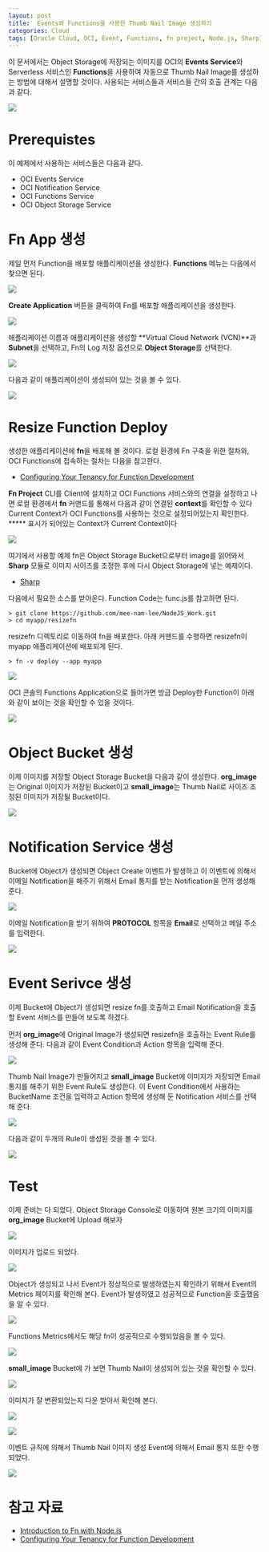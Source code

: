 ```yaml
---
layout: post
title:  Events와 Functions을 사용한 Thumb Nail Image 생성하기
categories: Cloud
tags: [Oracle Cloud, OCI, Event, Functions, fn project, Node.js, Sharp]
---
```


이 문서에서는 Object Storage에 저장되는 이미지를 OCI의 **Events Service**와 Serverless 서비스인 **Functions**을 사용하여 자동으로 Thumb Nail Image를 생성하는 방법에 대해서 설명할 것이다.
사용되는 서비스들과 서비스들 간의 호출 관계는 다음과 같다.

![](/assets/images/fn_resize/00_arch.png)

# Prerequistes
이 예제에서 사용하는 서비스들은 다음과 같다.

- OCI Events Service
- OCI Notification Service
- OCI Functions Service
- OCI Object Storage Service

# Fn App 생성

제일 먼저 Function을 배포할 애플리케이션을 생성한다. 
**Functions** 메뉴는 다음에서 찾으면 된다.

![](/assets/images/fn_resize/01_fn_menu.png)

**Create Application** 버튼을 클릭하여 Fn를 배포할 애플리케이션을 생성한다.

![](/assets/images/fn_resize/02_create_fn_app.png)

애플리케이션 이름과 애플리케이션을 생성할 **Virtual Cloud Network (VCN)**과  **Subnet**을 선택하고, Fn의 Log 저장 옵션으로 **Object Storage**를 선택한다.

![](/assets/images/fn_resize/02_create_fn_app2.png)

다음과 같이 애플리케이션이 생성되어 있는 것을 볼 수 있다. 

![](/assets/images/fn_resize/03_fn_app_list.png)

# Resize Function Deploy

생성한 애플리케이션에 **fn**을 배포해 볼 것이다. 로컬 환경에 Fn 구축을 위한 절차와, OCI Functions에 접속하는 절차는 다음을 참고한다.

- [Configuring Your Tenancy for Function Development](https://docs.cloud.oracle.com/iaas/Content/Functions/Tasks/functionsconfiguringtenancies.htm)

**Fn Project** CLI를 Client에 설치하고 OCI Functions 서비스와의 연결을 설정하고 나면 로컬 환경에서 **fn** 커맨드를 통해서 다음과 같이 연결된 **context**를 확인할 수 있다
Current Context가 OCI Functions를 사용하는 것으로 설정되어있는지 확인한다. ***** 표시가 되어있는 Context가 Current Context이다

![](/assets/images/fn_resize/04_fn_contexts.png)

여기에서 사용할 예제 fn은 Object Storage Bucket으로부터 image를 읽어와서 **Sharp** 모듈로 이미지 사이즈를 조정한 후에 다시 Object Storage에 넣는 예제이다. 

- [Sharp](https://sharp.pixelplumbing.com/en/stable/)

다음에서 필요한 소스를 받아온다.
Function Code는 func.js를 참고하면 된다.

```
> git clone https://github.com/mee-nam-lee/NodeJS_Work.git
> cd myapp/resizefn
```

resizefn 디렉토리로 이동하여 fn을 배포한다.
아래 커맨드를 수행하면 resizefn이 myapp 애플리케이션에 배포되게 된다.

```
> fn -v deploy --app myapp
```

![](/assets/images/fn_resize/05_fn_deploy.png)

OCI 콘솔의 Functions Application으로 들어가면 방금 Deploy한 Function이 아래와 같이 보이는 것을 확인할 수 있을 것이다.

![](/assets/images/fn_resize/06_fn_list.png)

# Object Bucket 생성

이제 이미지를 저장할 Object Storage Bucket을 다음과 같이 생성한다.
**org_image**는 Original 이미지가 저장된 Bucket이고 **small_image**는 Thumb Nail로 사이즈 조정된 이미지가 저장될 Bucket이다.

![](/assets/images/fn_resize/07_object.png)

# Notification Service 생성 

Bucket에 Object가 생성되면 Object Create 이벤트가 발생하고 이 이벤트에 의해서 이메일 Notification을 해주기 위해서 Email 통지를 받는 Notification을 먼저 생성해 준다. 

![](/assets/images/fn_resize/08_create_topic.png)

이메일 Notification을 받기 위하여 **PROTOCOL** 항목을 **Email**로 선택하고 메일 주소를 입력한다.

![](/assets/images/fn_resize/09_subscription.png)

# Event Serivce 생성 

이제 Bucket에 Object가 생성되면 resize fn를 호출하고 Email Notification을 호출할 Event 서비스를 만들어 보도록 하겠다.

먼저 **org_image**에 Original Image가 생성되면 resizefn을 호출하는 Event Rule를 생성해 준다.
다음과 같이 Event Condition과 Action 항목을 입력해 준다.

![](/assets/images/fn_resize/10_event_rule1.png)

Thumb Nail Image가 만들어지고 **small_image** Bucket에 이미지가 저장되면 Email 통지를 해주기 위한 Event Rule도 생성한다.
이 Event Condition에서 사용하는 BucketName 조건을 입력하고 Action 항목에 생성해 둔 Notification 서비스를 선택해 준다.

![](/assets/images/fn_resize/11_event_rule2.png)

다음과 같이 두개의 Rule이 생성된 것을 볼 수 있다.

![](/assets/images/fn_resize/12_event_list.png)


# Test

이제 준비는 다 되었다. Object Storage Console로 이동하여 원본 크기의 이미지를 **org_image** Bucket에 Upload 해보자

![](/assets/images/fn_resize/13_upload.png)

이미지가 업로드 되었다.

![](/assets/images/fn_resize/14_uploaded.png)

Object가 생성되고 나서 Event가 정상적으로 발생하였는지 확인하기 위해서 Event의 Metrics 페이지를 확인해 본다. Event가 발생하였고 성공적으로 Function을 호출했음을 알 수 있다.

![](/assets/images/fn_resize/15_event_metric.png)

Functions Metrics에서도 해당 fn이 성공적으로 수행되었음을 볼 수 있다.

![](/assets/images/fn_resize/16_fn_metric.png)

**small_image** Bucket에 가 보면 Thumb Nail이 생성되어 있는 것을 확인할 수 있다.

![](/assets/images/fn_resize/17_small_image.png)

이미지가 잘 변환되었는지 다운 받아서 확인해 본다.

![](/assets/images/fn_resize/18_download.png)

![](/assets/images/fn_resize/19_thumb.png)

이벤트 규칙에 의해서 Thumb Nail 이미지 생성 Event에 의해서 Email 통지 또한 수행 되었다.

![](/assets/images/fn_resize/20_email.png)

# 참고 자료

- [Introduction to Fn with Node.js](https://fnproject.io/tutorials/node/intro/)
- [Configuring Your Tenancy for Function Development](https://docs.cloud.oracle.com/iaas/Content/Functions/Tasks/functionsconfiguringtenancies.htm)